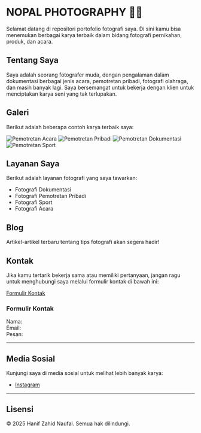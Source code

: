 # NOPAL PHOTOGRAPHY 📸✨

Selamat datang di repositori portofolio fotografi saya. Di sini kamu bisa menemukan berbagai karya terbaik dalam bidang fotografi pernikahan, produk, dan acara. 

## Tentang Saya

Saya adalah seorang fotografer muda, dengan pengalaman dalam dokumentasi berbagai jenis acara, pemotretan pribadi, fotografi olahraga, dan masih banyak lagi. Saya bersemangat untuk bekerja dengan klien untuk menciptakan karya seni yang tak terlupakan.

## Galeri

Berikut adalah beberapa contoh karya terbaik saya:

![Pemotretan Acara](https://github.com/username/repository-name/raw/main/images/fotoacara.jpg)
![Pemotretan Pribadi](https://github.com/username/repository-name/raw/main/images/fotopotret.jpg)
![Pemotretan Dokumentasi](https://github.com/username/repository-name/raw/main/images/fotoacara1.jpg)
![Pemotretan Sport](https://github.com/username/repository-name/raw/main/images/fotosport.jpg)

## Layanan Saya

Berikut adalah layanan fotografi yang saya tawarkan:

- Fotografi Dokumentasi
- Fotografi Pemotretan Pribadi
- Fotografi Sport
- Fotografi Acara

## Blog

Artikel-artikel terbaru tentang tips fotografi akan segera hadir!

## Kontak

Jika kamu tertarik bekerja sama atau memiliki pertanyaan, jangan ragu untuk menghubungi saya melalui formulir kontak di bawah ini:

[Formulir Kontak](https://formsubmit.co/nopalganteng22799@gmail.com)

### Formulir Kontak

Nama:  
Email:  
Pesan:

---

## Media Sosial

Kunjungi saya di media sosial untuk melihat lebih banyak karya:

- [Instagram](https://www.instagram.com/hzn22._/?next=%2F)

---

## Lisensi

© 2025 Hanif Zahid Naufal. Semua hak dilindungi.
